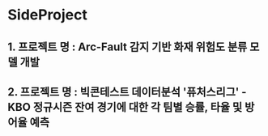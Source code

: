 # SideProject

## 1. 프로젝트 명 : Arc-Fault 감지 기반 화재 위험도 분류 모델 개발
## 2. 프로젝트 명 : 빅콘테스트 데이터분석 '퓨처스리그' - KBO 정규시즌 잔여 경기에 대한 각 팀별 승률, 타율 및 방어율 예측

